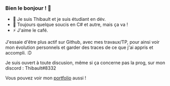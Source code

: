 ### Bien le bonjour ! 👋

- 🔭 Je suis Thibault et je suis étudiant en dév.
- 🌱 Toujours quelque soucis en C# et autre, mais ça va !
- ⚡ J'aime le café.

J'essaie d'être plus actif sur Github, avec mes travaux/TP, pour ainsi voir mon évolution personnels et garder des traces de ce que j'ai appris et accompli. :D

Je suis ouvert à toute discusion, même si ça concerne pas la prog, sur mon discord : Thibault#8332

Vous pouvez voir mon [portfolio](https://thibaultlaude.fr/) aussi !
